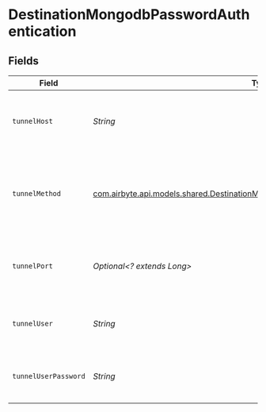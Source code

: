 # DestinationMongodbPasswordAuthentication


## Fields

| Field                                                                                                                                                       | Type                                                                                                                                                        | Required                                                                                                                                                    | Description                                                                                                                                                 | Example                                                                                                                                                     |
| ----------------------------------------------------------------------------------------------------------------------------------------------------------- | ----------------------------------------------------------------------------------------------------------------------------------------------------------- | ----------------------------------------------------------------------------------------------------------------------------------------------------------- | ----------------------------------------------------------------------------------------------------------------------------------------------------------- | ----------------------------------------------------------------------------------------------------------------------------------------------------------- |
| `tunnelHost`                                                                                                                                                | *String*                                                                                                                                                    | :heavy_check_mark:                                                                                                                                          | Hostname of the jump server host that allows inbound ssh tunnel.                                                                                            |                                                                                                                                                             |
| `tunnelMethod`                                                                                                                                              | [com.airbyte.api.models.shared.DestinationMongodbSchemasTunnelMethodTunnelMethod](../../models/shared/DestinationMongodbSchemasTunnelMethodTunnelMethod.md) | :heavy_check_mark:                                                                                                                                          | Connect through a jump server tunnel host using username and password authentication                                                                        |                                                                                                                                                             |
| `tunnelPort`                                                                                                                                                | *Optional<? extends Long>*                                                                                                                                  | :heavy_minus_sign:                                                                                                                                          | Port on the proxy/jump server that accepts inbound ssh connections.                                                                                         | 22                                                                                                                                                          |
| `tunnelUser`                                                                                                                                                | *String*                                                                                                                                                    | :heavy_check_mark:                                                                                                                                          | OS-level username for logging into the jump server host                                                                                                     |                                                                                                                                                             |
| `tunnelUserPassword`                                                                                                                                        | *String*                                                                                                                                                    | :heavy_check_mark:                                                                                                                                          | OS-level password for logging into the jump server host                                                                                                     |                                                                                                                                                             |